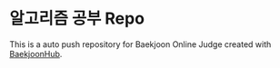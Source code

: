 # 알고리즘 공부 Repo
This is a auto push repository for Baekjoon Online Judge created with [BaekjoonHub](https://github.com/BaekjoonHub/BaekjoonHub).
